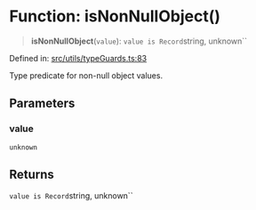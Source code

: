 # Function: isNonNullObject()

> **isNonNullObject**(`value`): `value is Record`string, unknown``

Defined in: [src/utils/typeGuards.ts:83](https://github.com/Nick2bad4u/Uptime-Watcher/blob/dca5483e793478722cd3e6e125cafcec5fc771f0/src/utils/typeGuards.ts#L83)

Type predicate for non-null object values.

## Parameters

### value

`unknown`

## Returns

`value is Record`string, unknown``
